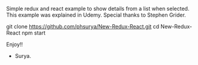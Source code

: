Simple redux and react example to show details from a list when selected.
This example was explained in Udemy.
Special thanks to Stephen Grider.


git clone https://github.com/phsurya/New-Redux-React.git
cd New-Redux-React
npm start

Enjoy!!

- Surya.
